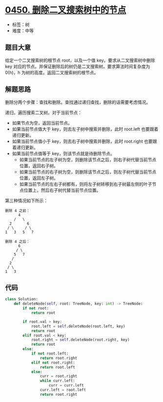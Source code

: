 # [0450. 删除二叉搜索树中的节点](https://leetcode-cn.com/problems/delete-node-in-a-bst/)

- 标签：树
- 难度：中等

## 题目大意

给定一个二叉搜索树的根节点 root，以及一个值 key。要求从二叉搜索树中删除 key 对应的节点。并保证删除后的树仍是二叉搜索树。要求算法时间复杂度为 0(h)，h 为树的高度。返回二叉搜索树的根节点。

## 解题思路

删除分两个步骤：查找和删除。查找通过递归查找，删除的话需要考虑情况。

递归，遍历搜索二叉树。对于当前节点：

- 如果节点为空，返回当前节点。
- 如果当前节点值大于 key，则去左子树中搜索并删除，此时 root.left 也要跟着递归更新。
- 如果当前节点值小于 key，则去右子树中搜索并删除，此时 root.right 也要跟着递归更新。
- 如果当前节点值等于 key，则该节点就是待删除节点。
  - 如果当前节点的左子树为空，则删除该节点之后，则右子树代替当前节点位置，返回右子树。
  - 如果当前节点的右子树为空，则删除该节点之后，则左子树代替当前节点位置，返回左子树。
  - 如果当前节点的左右子树都有，则将左子树转移到右子树最左侧的叶子节点位置上，然后右子树代替当前节点位置。

第三种情况如下所示：

```
删除 4 之前：
      4
    /   \  
  2       6
 / \     / \
1   3   5   7
```



```
删除 4 之后：    
      6
     / \  
    5   7
   /      
  2   
 / \     
1   3
```

## 代码

```Python
class Solution:
    def deleteNode(self, root: TreeNode, key: int) -> TreeNode:
        if not root:
            return root

        if root.val > key:
            root.left = self.deleteNode(root.left, key)
            return root
        elif root.val < key:
            root.right = self.deleteNode(root.right, key)
            return root
        else:
            if not root.left:
                return root.right
            elif not root.right:
                return root.left
            else:
                curr = root.right
                while curr.left:
                    curr = curr.left
                curr.left = root.left
                return root.right
```
